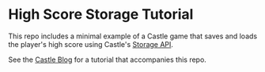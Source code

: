 # High Score Storage Tutorial

This repo includes a minimal example of a Castle game that saves and loads the player's high score using Castle's [Storage API](https://castle.games/documentation/storage-api-reference).

See the [Castle Blog](https://medium.com/castle-archives) for a tutorial that accompanies this repo.
